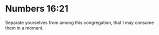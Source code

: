 # Numbers 16:21

Separate yourselves from among this congregation, that I may consume them in a moment.
